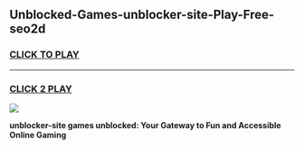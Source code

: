 
## Unblocked-Games-unblocker-site-Play-Free-seo2d
<h3>
<a href="https://premium76.site?title=unblocker-site&ref=10A">CLICK TO PLAY</a></h3>
<hr>

<h3>
<a href="https://premium76.site?title=unblocker-site&ref=10A">CLICK 2 PLAY</a>
  
</h3>

<a href="https://premium76.site?title=unblocker-site&ref=10A"><img src="https://clearcache.store/games.png"></a>


**unblocker-site games unblocked: Your Gateway to Fun and Accessible Online Gaming**
